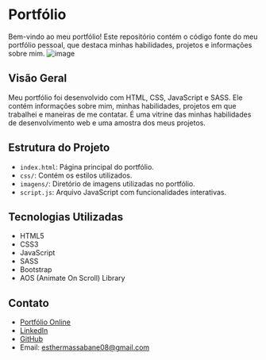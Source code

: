 # Portfólio 

Bem-vindo ao meu portfólio! Este repositório contém o código fonte do meu portfólio pessoal, que destaca minhas habilidades, projetos e informações sobre mim.
![image]([https://github.com/esther0012/meuPortif-lio/blob/main/imagensProjetos/portif2.png])
## Visão Geral

Meu portfólio foi desenvolvido com HTML, CSS, JavaScript e SASS. Ele contém informações sobre mim, minhas habilidades, projetos em que trabalhei e maneiras de me contatar. É uma vitrine das minhas habilidades de desenvolvimento web e uma amostra dos meus projetos.

## Estrutura do Projeto

- `index.html`: Página principal do portfólio.
- `css/`: Contém os estilos utilizados.
- `imagens/`: Diretório de imagens utilizadas no portfólio.
- `script.js`: Arquivo JavaScript com funcionalidades interativas.

## Tecnologias Utilizadas

- HTML5
- CSS3
- JavaScript
- SASS
- Bootstrap
- AOS (Animate On Scroll) Library


## Contato

- [Portfólio Online](https://esther0012.github.io/meuPortifolio/)
- [LinkedIn]([https://www.linkedin.com/in/esther-massabane-mynssen/)
- [GitHub](https://github.com/esther0012)
- Email: esthermassabane08@gmail.com


